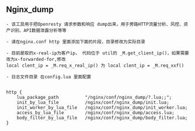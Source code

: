 ## Nginx_dump    
    
    
    
    - 该工具用于把Openresty 请求参数和响应 dump出来，用于旁路HTTP流量分析、风控、资产识别、API数据泄露分析等等

    - 请在nginx.conf http 里面添加下面的片段，目录修改为实际目录
   
    - 目前是取的x-real-ip为客户ip， 代码位于 util的 _M.get_client_ip()，如果需要改为x-forwarded-for,修改
    local clent_ip = _M.req_x_real_ip() 为 local clent_ip = _M.req_xxf()

    - 日志文件目录 在config.lua 里面配置


    http {
        lua_package_path          "/nginx/conf/nginx_dump/?.lua;;";
        init_by_lua_file          /nginx/conf/nginx_dump/init.lua;
        init_worker_by_lua_file   /nginx/conf/nginx_dump/init_worker.lua;
        access_by_lua_file        /nginx/conf/nginx_dump/access.lua;
        body_filter_by_lua_file   /nginx/conf/nginx_dump/body_filter.lua;      
    }